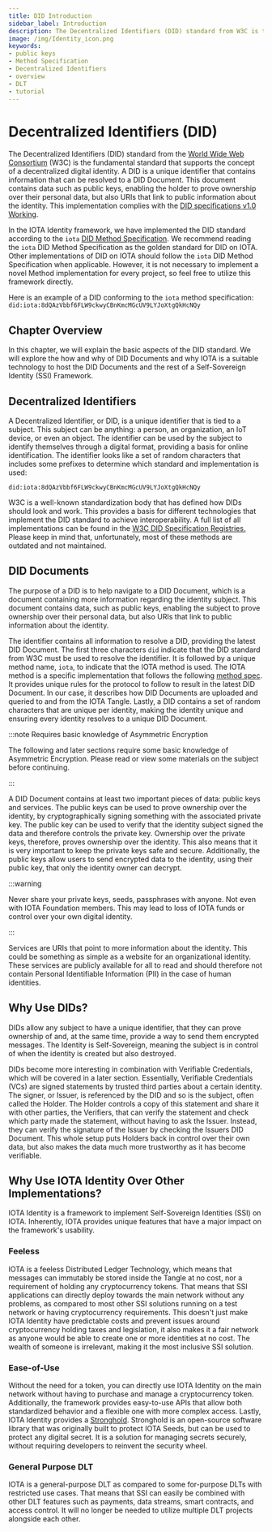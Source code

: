 ```yaml
---
title: DID Introduction
sidebar_label: Introduction
description: The Decentralized Identifiers (DID) standard from W3C is the fundamental standard that supports the concept of a decentralized digital identity. Explore the basic aspects of the DID standard.
image: /img/Identity_icon.png
keywords:
- public keys
- Method Specification
- Decentralized Identifiers
- overview
- DLT
- tutorial
---
```


# Decentralized Identifiers (DID)

The Decentralized Identifiers (DID) standard from the [World Wide Web Consortium](https://www.w3.org/) (W3C) is the fundamental standard that supports the concept of a decentralized digital identity. A DID is a unique identifier that contains information that can be resolved to a DID Document. This document contains data such as public keys, enabling the holder to prove ownership over their personal data, but also URIs that link to public information about the identity. This implementation complies with the [DID specifications v1.0 Working](https://www.w3.org/TR/did-core//).

In the IOTA Identity framework, we have implemented the DID standard according to the `iota` [DID Method Specification](../specs/did/iota_did_method_spec.md). We recommend reading the `iota` DID Method Specification as the golden standard for DID on IOTA. Other implementations of DID on IOTA should follow the `iota` DID Method Specification when applicable. However, it is not necessary to implement a novel Method implementation for every project, so feel free to utilize this framework directly. 

Here is an example of a DID conforming to the `iota` method specification:
`did:iota:8dQAzVbbf6FLW9ckwyCBnKmcMGcUV9LYJoXtgQkHcNQy`

## Chapter Overview

In this chapter, we will explain the basic aspects of the DID standard. We will explore the how and why of DID Documents and why IOTA is a suitable technology to host the DID Documents and the rest of a Self-Sovereign Identity (SSI) Framework.

## Decentralized Identifiers

A Decentralized Identifier, or DID, is a unique identifier that is tied to a subject. This subject can be anything: a person, an organization, an IoT device, or even an object. The identifier can be used by the subject to identify themselves through a digital format, providing a basis for online identification. The identifier looks like a set of random characters that includes some prefixes to determine which standard and implementation is used:

`did:iota:8dQAzVbbf6FLW9ckwyCBnKmcMGcUV9LYJoXtgQkHcNQy`

W3C is a well-known standardization body that has defined how DIDs should look and work. This provides a basis for different technologies that implement the DID standard to achieve interoperability. A full list of all implementations can be found in the [W3C DID Specification Registries.](https://www.w3.org/TR/did-spec-registries/#did-methods) Please keep in mind that, unfortunately, most of these methods are outdated and not maintained.

## DID Documents

The purpose of a DID is to help navigate to a DID Document, which is a document containing more information regarding the identity subject. This document contains data, such as public keys, enabling the subject to prove ownership over their personal data, but also URIs that link to public information about the identity.

The identifier contains all information to resolve a DID, providing the latest DID Document. The first three characters `did` indicate that the DID standard from W3C must be used to resolve the identifier. It is followed by a unique method name, `iota`, to indicate that the IOTA method is used. The IOTA method is a specific implementation that follows the following [method spec](../specs/did/iota_did_method_spec.md). It provides unique rules for the protocol to follow to result in the latest DID Document. In our case, it describes how DID Documents are uploaded and queried to and from the IOTA Tangle. Lastly, a DID contains a set of random characters that are unique per identity, making the identity unique and ensuring every identity resolves to a unique DID Document. 

:::note Requires basic knowledge of Asymmetric Encryption

The following and later sections require some basic knowledge of Asymmetric Encryption. Please read or view some materials on the subject before continuing.

:::

A DID Document contains at least two important pieces of data: public keys and services. The public keys can be used to prove ownership over the identity, by cryptographically signing something with the associated private key. The public key can be used to verify that the identity subject signed the data and therefore controls the private key. Ownership over the private keys, therefore, proves ownership over the identity. This also means that it is very important to keep the private keys safe and secure. Additionally, the public keys allow users to send encrypted data to the identity, using their public key, that only the identity owner can decrypt.

:::warning

Never share your private keys, seeds, passphrases with anyone. Not even with IOTA Foundation members. This may lead to loss of IOTA funds or control over your own digital identity.

:::

Services are URIs that point to more information about the identity. This could be something as simple as a website for an organizational identity. These services are publicly available for all to read and should therefore not contain Personal Identifiable Information (PII) in the case of human identities.

## Why Use DIDs?

DIDs allow any subject to have a unique identifier, that they can prove ownership of and, at the same time, provide a way to send them encrypted messages. The Identity is Self-Sovereign, meaning the subject is in control of when the identity is created but also destroyed.

DIDs become more interesting in combination with Verifiable Credentials, which will be covered in a later section. Essentially, Verifiable Credentials (VCs) are signed statements by trusted third parties about a certain identity. The signer, or Issuer, is referenced by the DID and so is the subject, often called the Holder. The Holder controls a copy of this statement and share it with other parties, the Verifiers, that can verify the statement and check which party made the statement, without having to ask the Issuer. Instead, they can verify the signature of the Issuer by checking the Issuers DID Document. This whole setup puts Holders back in control over their own data, but also makes the data much more trustworthy as it has become verifiable.

## Why Use IOTA Identity Over Other Implementations?

IOTA Identity is a framework to implement Self-Sovereign Identities (SSI) on IOTA. Inherently, IOTA provides unique features that have a major impact on the framework's usability.

### Feeless

IOTA is a feeless Distributed Ledger Technology, which means that messages can immutably be stored inside the Tangle at no cost, nor a requirement of holding any cryptocurrency tokens. That means that SSI applications can directly deploy towards the main network without any problems, as compared to most other SSI solutions running on a test network or having cryptocurrency requirements. This doesn't just make IOTA Identity have predictable costs and prevent issues around cryptocurrency holding taxes and legislation, it also makes it a fair network as anyone would be able to create one or more identities at no cost. The wealth of someone is irrelevant, making it the most inclusive SSI solution.

### Ease-of-Use

Without the need for a token, you can directly use IOTA Identity on the main network without having to purchase and manage a cryptocurrency token. Additionally, the framework provides easy-to-use APIs that allow both standardized behavior and a flexible one with more complex access. Lastly, IOTA Identity provides a [Stronghold](https://wiki.iota.org/stronghold.rs/welcome/). Stronghold is an open-source software library that was originally built to protect IOTA Seeds, but can be used to protect any digital secret. It is a solution for managing secrets securely, without requiring developers to reinvent the security wheel.

### General Purpose DLT

IOTA is a general-purpose DLT as compared to some for-purpose DLTs with restricted use cases. That means that SSI can easily be combined with other DLT features such as payments, data streams, smart contracts, and access control. It will no longer be needed to utilize multiple DLT projects alongside each other.

